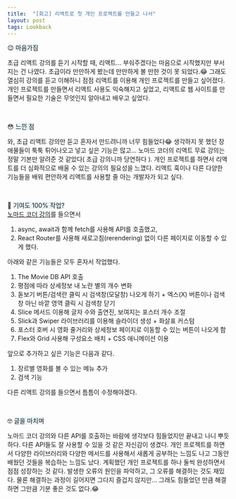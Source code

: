 ```yaml
---
title:  "[회고] 리액트로 첫 개인 프로젝트를 만들고 나서"
layout: post
tags: Lookback
---
```


😌 <span style="background:#e7f3f8;"> 마음가짐 </span>
<p> 초급 리액트 강의를 듣기 시작할 때, 리액트... 부숴주겠다는 마음으로 시작했지만 부서지는 건 나였다. 초급이라 만만하게 봤는데
만만하게 볼 만한 것이 못 되었다.😂 그래도 열심히 강의를 듣고 이해하니 점점 리액트를 이용해 개인 프로젝트를 만들고 싶어졌다.
개인 프로젝트를 만들면서 리액트 사용도 익숙해지고 싶었고, 리액트로 웹 사이트를 만들면서 필요한 기술은 무엇인지 알아내고 배우고 싶었다. </p>









<br>

😳 <span style="background:#e7f3f8;"> 느낀 점 </span>
<p> 와, 초급 리액트 강의만 듣고 혼자서 만드려니까 너무 힘들었다😂 생각하지 못 했던 장애물들이 툭툭 튀어나오고 넣고 싶은 기능은 많고…
노마드 코더의 리액트 무료 강의는 정말 기본만 알려준 것 같았다( 초급 강의니까 당연하다 ). 개인 프로젝트를 하면서 리액트를 더 심화적으로 배울 수 있는 강의의 필요성을 느꼈다.
리액트 훅이나 다른 다양한 기능들을 배워 편안하게 리액트를 사용할 줄 아는 개발자가 되고 싶다. </p>

<br>

🧐 <span style="background:#e7f3f8;"> 기여도 100% 작업? </span>
<br>
<a href="https://nomadcoders.co/react-for-beginners/lobby">노마드 코더 강의</a>를 들으면서

1. async, await과 함께 fetch를 사용해 API를 호출했고,
2. React Router를 사용해 새로고침(rerendering) 없이 다른 페이지로 이동할 수 있게 했다.

아래와 같은 기능들은 모두 혼자서 작업했다. 

1. The Movie DB API 호출
2. 평점에 따라 상세정보 내 노란 별의 개수 변화
3. 돋보기 버튼/검색란 클릭 시 검색창(모달창) 나오게 하기 + 엑스(X) 버튼이나 검색창 아닌 바깥 영역 클릭 시 검색창 닫기
4. Slice 메서드 이용해 글자 수와 출연진, 보여지는 포스터 개수 조절
5. Slick과 Swiper 라이브러리를 이용해 슬라이더 생성 + 화살표 커스텀
6. 포스터 호버 시 영화 줄거리와 상세정보 페이지로 이동할 수 있는 버튼이 나오게 함
7. Flex와 Grid 사용해 구성요소 배치 + CSS 애니메이션 이용

앞으로 추가하고 싶은 기능은 다음과 같다.

1. 장르별 영화를 볼 수 있는 메뉴 추가
2. 검색 기능

다른 리액트 강의를 들으면서 틈틈이 수정해야겠다.

<br>

🤓 <span style="background:#e7f3f8;"> 글을 마치며 </span>

노마드 코더 강의와 다른 API를 호출하는 바람에 생각보다 힘들었지만 끝내고 나니 뿌듯하다. 다른 API들도 잘 사용할 수 있을 것 같은 자신감이 생겼다.
개인 프로젝트를 하면서 다양한 라이브러리와 다양한 메서드를 사용해서 새롭게 공부하는 느낌도 나고 그동안 배웠던 것들을 복습하는 느낌도 났다.
계획했던 개인 프로젝트를 하나 둘씩 완성하면서 점점 성장하는 것 같다. 발생한 오류의 원인을 파악하고, 그 오류를 해결하는 것도 재밌다.
물론 해결하는 과정이 길어지면 그다지 즐겁지 않지만... 그래도 힘들었던 만큼 해결하면 그만큼 기분 좋은 것도 없다.😂
<br>
<br>


